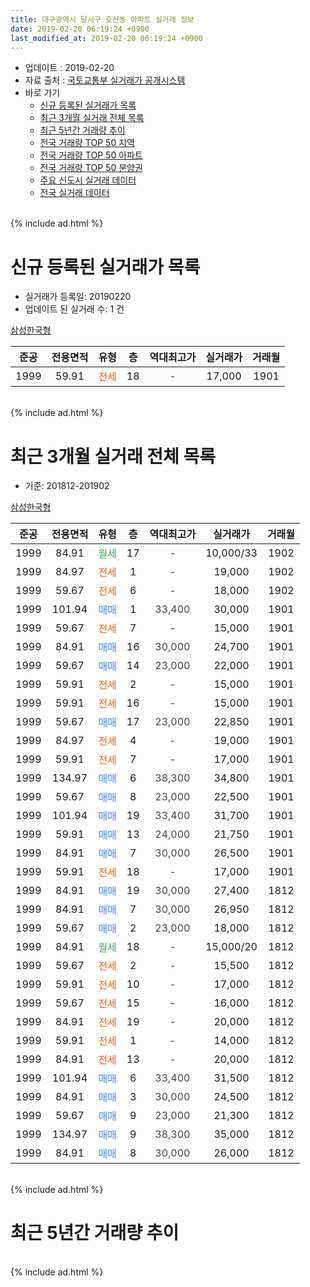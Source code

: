 ```yaml
---
title: 대구광역시 달서구 호산동 아파트 실거래 정보
date: 2019-02-20 06:19:24 +0900
last_modified_at: 2019-02-20 06:19:24 +0900
---
```


* 업데이트 : 2019-02-20
* 자료 출처 : [국토교통부 실거래가 공개시스템](http://rt.molit.go.kr)
* 바로 가기
    * [신규 등록된 실거래가 목록](#신규-등록된-실거래가-목록)
    * [최근 3개월 실거래 전체 목록](#최근-3개월-실거래-전체-목록)
    * [최근 5년간 거래량 추이](#최근-5년간-거래량-추이)
    * [전국 거래량 TOP 50 지역](https://inasie.github.io/apt-trade-info/최근-3개월-전국에서-가장-거래가-많이-발생한-지역)
    * [전국 거래량 TOP 50 아파트](https://inasie.github.io/apt-trade-info/최근-3개월-전국에서-가장-거래가-많이-발생한-아파트)
    * [전국 거래량 TOP 50 분양권](https://inasie.github.io/apt-trade-info/최근-3개월-전국에서-가장-거래가-많이-발생한-분양권)
    * [주요 신도시 실거래 데이터](https://inasie.github.io/apt-trade-info/주요-신도시)
    * [전국 실거래 데이터](https://inasie.github.io/apt-trade-info/전국)
<br>
{% include ad.html %}
<br>

# 신규 등록된 실거래가 목록
* 실거래가 등록일: 20190220
* 업데이트 된 실거래 수: 1 건


[삼성한국형](https://search.naver.com/search.naver?query=%EB%8C%80%EA%B5%AC%EA%B4%91%EC%97%AD%EC%8B%9C+%EB%8B%AC%EC%84%9C%EA%B5%AC+%ED%98%B8%EC%82%B0%EB%8F%99+%EC%82%BC%EC%84%B1%ED%95%9C%EA%B5%AD%ED%98%95)

|준공|전용면적|유형|층|역대최고가|실거래가|거래월|
|:---:|:---:|:---:|:---:|:---:|:---:|:---:|
|1999|59.91|<span style="color:#ff5a00">전세</span>|18|<span style="color:#444444">-</span>|17,000|1901|


<br>
{% include ad.html %}
<br>

# 최근 3개월 실거래 전체 목록
* 기준: 201812-201902


[삼성한국형](https://search.naver.com/search.naver?query=%EB%8C%80%EA%B5%AC%EA%B4%91%EC%97%AD%EC%8B%9C+%EB%8B%AC%EC%84%9C%EA%B5%AC+%ED%98%B8%EC%82%B0%EB%8F%99+%EC%82%BC%EC%84%B1%ED%95%9C%EA%B5%AD%ED%98%95)

|준공|전용면적|유형|층|역대최고가|실거래가|거래월|
|:---:|:---:|:---:|:---:|:---:|:---:|:---:|
|1999|84.91|<span style="color:#34a853">월세</span>|17|<span style="color:#444444">-</span>|10,000/33|1902|
|1999|84.97|<span style="color:#ff5a00">전세</span>|1|<span style="color:#444444">-</span>|19,000|1902|
|1999|59.67|<span style="color:#ff5a00">전세</span>|6|<span style="color:#444444">-</span>|18,000|1902|
|1999|101.94|<span style="color:#4285f3">매매</span>|1|<span style="color:#444444">33,400</span>|30,000|1901|
|1999|59.67|<span style="color:#ff5a00">전세</span>|7|<span style="color:#444444">-</span>|15,000|1901|
|1999|84.91|<span style="color:#4285f3">매매</span>|16|<span style="color:#444444">30,000</span>|24,700|1901|
|1999|59.67|<span style="color:#4285f3">매매</span>|14|<span style="color:#444444">23,000</span>|22,000|1901|
|1999|59.91|<span style="color:#ff5a00">전세</span>|2|<span style="color:#444444">-</span>|15,000|1901|
|1999|59.91|<span style="color:#ff5a00">전세</span>|16|<span style="color:#444444">-</span>|15,000|1901|
|1999|59.67|<span style="color:#4285f3">매매</span>|17|<span style="color:#444444">23,000</span>|22,850|1901|
|1999|84.97|<span style="color:#ff5a00">전세</span>|4|<span style="color:#444444">-</span>|19,000|1901|
|1999|59.91|<span style="color:#ff5a00">전세</span>|7|<span style="color:#444444">-</span>|17,000|1901|
|1999|134.97|<span style="color:#4285f3">매매</span>|6|<span style="color:#444444">38,300</span>|34,800|1901|
|1999|59.67|<span style="color:#4285f3">매매</span>|8|<span style="color:#444444">23,000</span>|22,500|1901|
|1999|101.94|<span style="color:#4285f3">매매</span>|19|<span style="color:#444444">33,400</span>|31,700|1901|
|1999|59.91|<span style="color:#4285f3">매매</span>|13|<span style="color:#444444">24,000</span>|21,750|1901|
|1999|84.91|<span style="color:#4285f3">매매</span>|7|<span style="color:#444444">30,000</span>|26,500|1901|
|1999|59.91|<span style="color:#ff5a00">전세</span>|18|<span style="color:#444444">-</span>|17,000|1901|
|1999|84.91|<span style="color:#4285f3">매매</span>|19|<span style="color:#444444">30,000</span>|27,400|1812|
|1999|84.91|<span style="color:#4285f3">매매</span>|7|<span style="color:#444444">30,000</span>|26,950|1812|
|1999|59.67|<span style="color:#4285f3">매매</span>|2|<span style="color:#444444">23,000</span>|18,000|1812|
|1999|84.91|<span style="color:#34a853">월세</span>|18|<span style="color:#444444">-</span>|15,000/20|1812|
|1999|59.67|<span style="color:#ff5a00">전세</span>|2|<span style="color:#444444">-</span>|15,500|1812|
|1999|59.91|<span style="color:#ff5a00">전세</span>|10|<span style="color:#444444">-</span>|17,000|1812|
|1999|59.67|<span style="color:#ff5a00">전세</span>|15|<span style="color:#444444">-</span>|16,000|1812|
|1999|84.91|<span style="color:#ff5a00">전세</span>|19|<span style="color:#444444">-</span>|20,000|1812|
|1999|59.91|<span style="color:#ff5a00">전세</span>|1|<span style="color:#444444">-</span>|14,000|1812|
|1999|84.91|<span style="color:#ff5a00">전세</span>|13|<span style="color:#444444">-</span>|20,000|1812|
|1999|101.94|<span style="color:#4285f3">매매</span>|6|<span style="color:#444444">33,400</span>|31,500|1812|
|1999|84.91|<span style="color:#4285f3">매매</span>|3|<span style="color:#444444">30,000</span>|24,500|1812|
|1999|59.67|<span style="color:#4285f3">매매</span>|9|<span style="color:#444444">23,000</span>|21,300|1812|
|1999|134.97|<span style="color:#4285f3">매매</span>|9|<span style="color:#444444">38,300</span>|35,000|1812|
|1999|84.91|<span style="color:#4285f3">매매</span>|8|<span style="color:#444444">30,000</span>|26,000|1812|


<br>
{% include ad.html %}
<br>

# 최근 5년간 거래량 추이


<div style="width:100%;">
    <canvas id="deal_progress" height="200"></canvas>
</div>

<script>
new Chart(document.getElementById("deal_progress"), {
    type: 'line',
    data: {
        labels: ['201402','201403','201404','201405','201406','201407','201408','201409','201410','201411','201412','201501','201502','201503','201504','201505','201506','201507','201508','201509','201510','201511','201512','201601','201602','201603','201604','201605','201606','201607','201608','201609','201610','201611','201612','201701','201702','201703','201704','201705','201706','201707','201708','201709','201710','201711','201712','201801','201802','201803','201804','201805','201806','201807','201808','201809','201810','201811','201812','201901','201902'],
        datasets: [{
            label: '매매',
            pointRadius: 1,
            data: [7, 6, 9, 6, 6, 11, 9, 6, 13, 10, 3, 11, 8, 9, 12, 6, 14, 12, 13, 9, 11, 5, 4, 1, 0, 1, 2, 6, 2, 6, 5, 10, 9, 15, 3, 6, 11, 6, 6, 5, 13, 15, 14, 9, 9, 9, 4, 7, 6, 13, 5, 9, 11, 11, 7, 6, 12, 3, 8, 9, 0],
            borderColor: "rgba(255, 201, 14, 1)",
            backgroundColor: "rgba(255, 201, 14, 0.5)",
            fill: false,
            lineTension: 0
        },{
            label: '전월세',
            pointRadius: 1,
            data: [5, 3, 9, 8, 5, 4, 8, 2, 4, 5, 5, 6, 6, 6, 3, 4, 4, 8, 8, 5, 9, 5, 3, 6, 7, 4, 2, 5, 10, 2, 2, 4, 5, 12, 7, 7, 6, 3, 7, 5, 0, 3, 4, 5, 3, 3, 2, 1, 5, 6, 5, 6, 4, 6, 4, 4, 9, 4, 7, 6, 3],
            borderColor: "rgba(0, 141, 185, 1)",
            backgroundColor: "rgba(0, 141, 185, 0.5)",
            fill: false,
            lineTension: 0
        }
        ]
    },
    options: {
        responsive: true,
        title: {
            display: false
        },
        tooltips: {
            mode: 'index',
            intersect: false
        },
        hover: {
            mode: 'nearest',
            intersect: true
        },
        scales: {
            xAxes: [{
                display: true,
                scaleLabel: {
                    display: true,
                    labelString: '년/월'
                }
            }],
            yAxes: [{
                display: true,
                ticks: {
                    suggestedMin: 0,
                },
                scaleLabel: {
                    display: true,
                    labelString: '실거래 수'
                }
            }]
        }
    }
});

</script>


<br>
{% include ad.html %}
<br>

